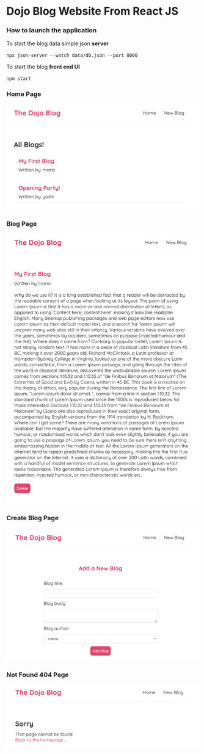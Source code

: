 # Dojo Blog Website From React JS

### How to launch the application

To start the blog data simple json **server**
```
npx json-server --watch data/db.json --port 8000
```

To start the blog **front end UI**
```
npm start
```

### Home Page
<img src="./images/home.png">

### Blog Page
<img src="./images/blog.png">

### Create Blog Page
<img src="./images/create.png">

### Not Found 404 Page
<img src="./images/not-found.png">
